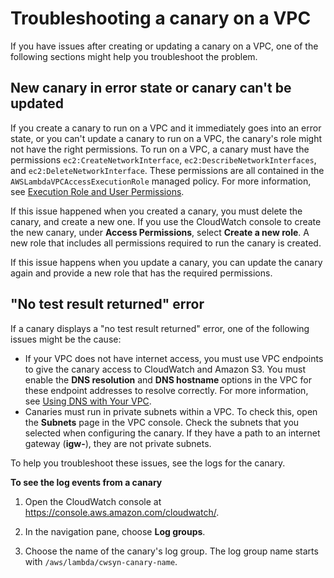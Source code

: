# Troubleshooting a canary on a VPC<a name="CloudWatch_Synthetics_Canaries_VPC_troubleshoot"></a>

If you have issues after creating or updating a canary on a VPC, one of the following sections might help you troubleshoot the problem\.

## New canary in error state or canary can't be updated<a name="CloudWatch_Synthetics_Canaries_VPC_troubleshoot_errorstate"></a>

If you create a canary to run on a VPC and it immediately goes into an error state, or you can't update a canary to run on a VPC, the canary's role might not have the right permissions\. To run on a VPC, a canary must have the permissions `ec2:CreateNetworkInterface`, `ec2:DescribeNetworkInterfaces`, and `ec2:DeleteNetworkInterface`\. These permissions are all contained in the `AWSLambdaVPCAccessExecutionRole` managed policy\. For more information, see [Execution Role and User Permissions](https://docs.aws.amazon.com/lambda/latest/dg/configuration-vpc.html#vpc-permissions)\.

If this issue happened when you created a canary, you must delete the canary, and create a new one\. If you use the CloudWatch console to create the new canary, under **Access Permissions**, select **Create a new role**\. A new role that includes all permissions required to run the canary is created\.

If this issue happens when you update a canary, you can update the canary again and provide a new role that has the required permissions\.

## "No test result returned" error<a name="CloudWatch_Synthetics_Canaries_VPC_troubleshoot_noresult"></a>

If a canary displays a "no test result returned" error, one of the following issues might be the cause: 
+ If your VPC does not have internet access, you must use VPC endpoints to give the canary access to CloudWatch and Amazon S3\. You must enable the **DNS resolution** and **DNS hostname** options in the VPC for these endpoint addresses to resolve correctly\. For more information, see [Using DNS with Your VPC](https://docs.aws.amazon.com/vpc/latest/userguide/vpc-dns.html)\.
+ Canaries must run in private subnets within a VPC\. To check this, open the **Subnets** page in the VPC console\. Check the subnets that you selected when configuring the canary\. If they have a path to an internet gateway \(**igw\-**\), they are not private subnets\.

To help you troubleshoot these issues, see the logs for the canary\.

**To see the log events from a canary**

1. Open the CloudWatch console at [https://console\.aws\.amazon\.com/cloudwatch/](https://console.aws.amazon.com/cloudwatch/)\.

1. In the navigation pane, choose **Log groups**\.

1. Choose the name of the canary's log group\. The log group name starts with `/aws/lambda/cwsyn-canary-name`\.